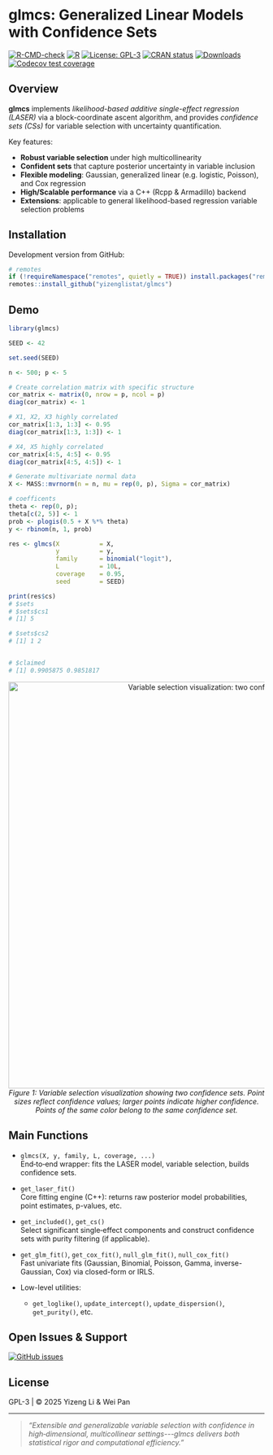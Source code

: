 # glmcs: Generalized Linear Models with Confidence   Sets

<!-- [![GitHub stars](https://img.shields.io/github/stars/yizenglistat/glmcs.svg)](https://github.com/yizenglistat/glmcs/stargazers)
[![GitHub forks](https://img.shields.io/github/forks/yizenglistat/glmcs.svg)](https://github.com/yizenglistat/glmcs/network)
 -->
[![R-CMD-check](https://github.com/yizenglistat/glmcs/actions/workflows/R-CMD-check.yml/badge.svg)](https://github.com/yizenglistat/glmcs/actions/workflows/R-CMD-check.yml)
[![R](https://img.shields.io/badge/R-%3E%3D%203.5.0-blue.svg)](https://www.r-project.org/)
[![License: GPL-3](https://img.shields.io/badge/License-GPLv3-blue.svg)](https://www.gnu.org/licenses/gpl-3.0.en.html)
[![CRAN status](https://www.r-pkg.org/badges/version/glmcs)](https://CRAN.R-project.org/package=glmcs)
[![Downloads](https://cranlogs.r-pkg.org/badges/glmcs)](https://cran.r-project.org/package=glmcs)
[![Codecov test coverage](https://codecov.io/gh/yizenglistat/glmcs/graph/badge.svg)](https://app.codecov.io/gh/yizenglistat/glmcs)


## Overview

**glmcs** implements *likelihood-based additive single-effect regression (LASER)* via a block-coordinate ascent algorithm, and provides *confidence sets (CSs)* for variable selection with uncertainty quantification.  

Key features:
- **Robust variable selection** under high multicollinearity  
- **Confident sets** that capture posterior uncertainty in variable inclusion  
- **Flexible modeling**: Gaussian, generalized linear (e.g. logistic, Poisson), and Cox regression  
- **High/Scalable performance** via a C++ (Rcpp & Armadillo) backend  
- **Extensions**: applicable to general likelihood-based regression variable selection problems

## Installation

Development version from GitHub:

```r
# remotes
if (!requireNamespace("remotes", quietly = TRUE)) install.packages("remotes")
remotes::install_github("yizenglistat/glmcs")
```

## Demo

```r
library(glmcs)

SEED <- 42

set.seed(SEED)

n <- 500; p <- 5

# Create correlation matrix with specific structure
cor_matrix <- matrix(0, nrow = p, ncol = p)
diag(cor_matrix) <- 1

# X1, X2, X3 highly correlated
cor_matrix[1:3, 1:3] <- 0.95
diag(cor_matrix[1:3, 1:3]) <- 1

# X4, X5 highly correlated
cor_matrix[4:5, 4:5] <- 0.95
diag(cor_matrix[4:5, 4:5]) <- 1

# Generate multivariate normal data
X <- MASS::mvrnorm(n = n, mu = rep(0, p), Sigma = cor_matrix)

# coefficents
theta <- rep(0, p); 
theta[c(2, 5)] <- 1
prob <- plogis(0.5 + X %*% theta)
y <- rbinom(n, 1, prob)

res <- glmcs(X           = X, 
             y           = y,
             family      = binomial("logit"),
             L           = 10L,
             coverage    = 0.95,
             seed        = SEED)

print(res$cs)
# $sets
# $sets$cs1
# [1] 5

# $sets$cs2
# [1] 1 2


# $claimed
# [1] 0.9905875 0.9851817
```

<p align="center">
  <img src="https://github.com/user-attachments/assets/f9f587bb-abad-4bdb-9572-7f557a5dfdef" alt="Variable selection visualization: two confidence sets" width="800"/>
  <br>
  <em>Figure 1: Variable selection visualization showing two confidence sets. Point sizes reflect confidence values; larger points indicate higher confidence. Points of the same color belong to the same confidence set.</em>
</p>


## Main Functions

- `glmcs(X, y, family, L, coverage, ...)`  
  End‐to‐end wrapper: fits the LASER model, variable selection, builds confidence sets.

- `get_laser_fit()`  
  Core fitting engine (C++): returns raw posterior model probabilities, point estimates, p-values, etc.

- `get_included()`, `get_cs()`  
  Select significant single‐effect components and construct confidence sets with purity filtering (if applicable).

- `get_glm_fit()`, `get_cox_fit()`, `null_glm_fit()`, `null_cox_fit()`  
  Fast univariate fits (Gaussian, Binomial, Poisson, Gamma, inverse-Gaussian, Cox) via closed-form or IRLS.

- Low-level utilities:  
  - `get_loglike()`, `update_intercept()`, `update_dispersion()`, `get_purity()`, etc.

## Open Issues & Support

[![GitHub issues](https://img.shields.io/github/issues-raw/yizenglistat/glmcs.svg)](https://github.com/yizenglistat/glmcs/issues)

## License

GPL-3 | © 2025 Yizeng Li & Wei Pan

---

> _“Extensible and generalizable variable selection with confidence in high‐dimensional, multicollinear settings---glmcs delivers both statistical rigor and computational efficiency.”_  